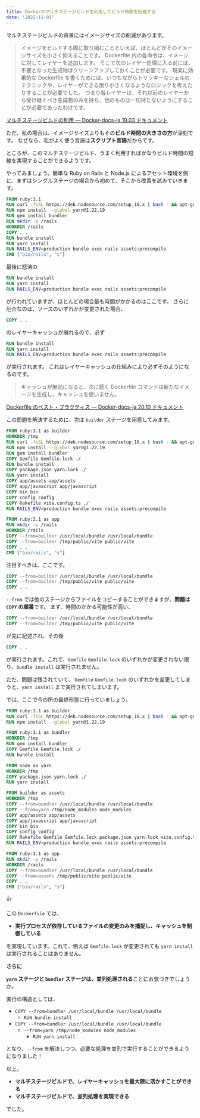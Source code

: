 ```yaml
---
title: Dockerのマルチステージビルドを利用してビルド時間を短縮する
date: '2022-11-01'
---
```


マルチステージビルドの背景にはイメージサイズの削減があります。

> イメージをビルドする際に取り組むことといえば、ほとんどがそのイメージサイズを小さく抑えることです。 Dockerfile 内の各命令は、イメージに対してレイヤーを追加します。 そこで次のレイヤー処理に入る前には、不要となった生成物はクリーンアップしておくことが必要です。 現実に効果的な Dockerfile を書くためには、いつもながらトリッキーなシェルのテクニックや、レイヤーができる限り小さくなるようなロジックを考えたりすることが必要でした。 つまり各レイヤーは、それ以前のレイヤーから受け継ぐべき生成物のみを持ち、他のものは一切持たないようにすることが必要であったわけです。

[マルチステージビルドの利用 — Docker-docs-ja 19.03 ドキュメント](https://docs.docker.jp/engine/userguide/eng-image/multistage-build.html)

ただ、私の場合は、イメージサイズよりもその**ビルド時間の大きさの方**が深刻です。
なぜなら、私がよく使う言語は**スクリプト言語**だからです。

ところが、このマルチステージビルド、うまく利用すればかなりビルド時間の短縮を実現することができるようです。

やってみましょう。簡単な Ruby on Rails と Node.js によるアセット環境を例に、まずはシングルステージの場合から初めて、そこから改善を試みていきます。

```Dockerfile
FROM ruby:3.1
RUN curl -fsSL https://deb.nodesource.com/setup_16.x | bash - && apt-get install -y nodejs
RUN npm install --global yarn@1.22.19
RUN gem install bundler
RUN mkdir -p /rails
WORKDIR /rails
COPY . .
RUN bundle install
RUN yarn install
RUN RAILS_ENV=production bundle exec rails assets:precompile
CMD ["bin/rails", "s"]
```

最後に怒涛の

```Dockerfile
RUN bundle install
RUN yarn install
RUN RAILS_ENV=production bundle exec rails assets:precompile
```

が行われていますが、ほとんどの場合最も時間がかかるのはここです。
さらに厄介なのは、ソースのいずれかが変更された場合、

```Dockerfile
COPY . .
```

のレイヤーキャッシュが崩れるので、必ず

```Dockerfile
RUN bundle install
RUN yarn install
RUN RAILS_ENV=production bundle exec rails assets:precompile
```

が実行されます。
これはレイヤーキャッシュの仕組みにより必ずそのようになるのです。

> キャッシュが無効になると、次に続く Dockerfile コマンドは新たなイメージを生成し、キャッシュを使いません。

[Dockerfile のベスト・プラクティス — Docker-docs-ja 20.10 ドキュメント](https://docs.docker.jp/develop/develop-images/dockerfile_best-practices.html#add-copy)

この問題を解決するために、次は `builder` ステージを用意してみます。

```Dockerfile
FROM ruby:3.1 as builder
WORKDIR /tmp
RUN curl -fsSL https://deb.nodesource.com/setup_16.x | bash - && apt-get install -y nodejs
RUN npm install --global yarn@1.22.19
RUN gem install bundler
COPY Gemfile Gemfile.lock ./
RUN bundle install
COPY package.json yarn.lock ./
RUN yarn install
COPY app/assets app/assets
COPY app/javascript app/javascript
COPY bin bin
COPY config config
COPY Rakefile vite.config.ts ./
RUN RAILS_ENV=production bundle exec rails assets:precompile

FROM ruby:3.1 as app
RUN mkdir -p /rails
WORKDIR /rails
COPY --from=builder /usr/local/bundle /usr/local/bundle
COPY --from=builder /tmp/public/vite public/vite
COPY . .
CMD ["bin/rails", "s"]
```

注目すべきは、ここです。

```Dockerfile
COPY --from=builder /usr/local/bundle /usr/local/bundle
COPY --from=builder /tmp/public/vite public/vite
COPY . .
```

`--from` では他のステージからファイルをコピーすることができますが、**問題は `COPY` の順番**です。
まず、時間のかかる可能性が高い、

```Dockerfile
COPY --from=builder /usr/local/bundle /usr/local/bundle
COPY --from=builder /tmp/public/vite public/vite
```

が先に記述され、その後

```Dockerfile
COPY . .
```

が実行されます。これで、`Gemfile` `Gemfile.lock` のいずれかが変更されない限り、`bundle install` は実行されません。

ただ、問題は残されていて、
`Gemfile` `Gemfile.lock` のいずれかを変更してしまうと、`yarn install` まで実行されてしまいます。

では、ここで今の所の最終形態に行っていましょう。

```Dockerfile
FROM ruby:3.1 as builder
RUN curl -fsSL https://deb.nodesource.com/setup_16.x | bash - && apt-get install -y nodejs
RUN npm install --global yarn@1.22.19

FROM ruby:3.1 as bundler
WORKDIR /tmp
RUN gem install bundler
COPY Gemfile Gemfile.lock ./
RUN bundle install

FROM node as yarn
WORKDIR /tmp
COPY package.json yarn.lock ./
RUN yarn install

FROM builder as assets
WORKDIR /tmp
COPY --from=bundler /usr/local/bundle /usr/local/bundle
COPY --from=yarn /tmp/node_modules node_modules
COPY app/assets app/assets
COPY app/javascript app/javascript
COPY bin bin
COPY config config
COPY Rakefile Gemfile Gemfile.lock package.json yarn.lock vite.config.ts ./
RUN RAILS_ENV=production bundle exec rails assets:precompile

FROM ruby:3.1 as app
RUN mkdir -p /rails
WORKDIR /rails
COPY --from=bundler /usr/local/bundle /usr/local/bundle
COPY --from=assets /tmp/public/vite public/vite
COPY . .
CMD ["bin/rails", "s"]
```

👍

この `Dockerfile` では、

- **実行プロセスが依存しているファイルの変更のみを捕捉し、キャッシュを制御している**

を実現しています。これで、例えば `Gemfile.lock` が変更されても `yarn install` は実行されることはありません。

**さらに**

**`yarn` ステージと `bundler` ステージは、並列処理される**ことにお気づきでしょうか。

実行の構造としては、

- `COPY --from=bundler /usr/local/bundle /usr/local/bundle`
  - `RUN bundle install`
- `COPY --from=bundler /usr/local/bundle /usr/local/bundle`
  - `--from=yarn /tmp/node_modules node_modules`
    - `RUN yarn install`

となり、`--from` を解決しつつ、必要な処理を並列で実行することができるようになりました！

以上。

- **マルチステージビルドで、レイヤーキャッシュを最大限に活かすことができる**
- **マルチステージビルドで、並列処理を実現できる**

でした。
